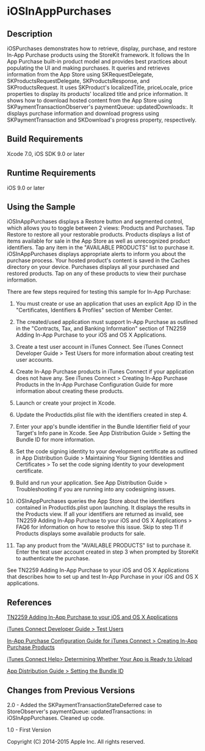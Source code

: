 # iOSInAppPurchases

## Description
iOSPurchases demonstrates how to retrieve, display, purchase, and restore In-App Purchase products using the StoreKit framework.
It follows the In App Purchase built-in product model and provides best practices about populating the UI and making purchases. 
It queries and retrieves information from the App Store using SKRequestDelegate, SKProductsRequestDelegate, SKProductsResponse,
and SKProductsRequest. It uses SKProduct's localizedTitle, priceLocale, price properties to display its products' localized title
and price information. It shows how to download hosted content from the App Store using SKPaymentTransactionObserver's paymentQueue: updatedDownloads:.
It displays purchase information and download progress using SKPaymentTransaction and SKDownload's progress property, respectively.


## Build Requirements
Xcode 7.0, iOS SDK 9.0 or later


## Runtime Requirements
iOS 9.0 or later


## Using the Sample
iOSInAppPurchases displays a Restore button and segmented control, which allows you to toggle between 2 views: Products and Purchases.
Tap Restore to restore all your restorable products. Products  displays a list of items available for sale in the App Store as well as
unrecognized product identifiers. Tap any item in the "AVAILABLE PRODUCTS" list to purchase it. iOSInAppPurchases displays appropriate 
alerts to inform you about the purchase process. Your hosted product's content is saved in the Caches directory on your device.
Purchases displays all your purchased and restored products. Tap on any of these products to view their purchase information.


There are few steps required for testing this sample for In-App Purchase:

1. You must create or use an application that uses an explicit App ID in the "Certificates, Identifiers & Profiles" section of Member Center.

2. The created/used application must support In-App Purchase as outlined in the "Contracts, Tax, and Banking Information" section of TN2259 Adding In-App Purchase to your iOS and OS X Applications.

3. Create a test user account in iTunes Connect. See iTunes Connect Developer Guide > Test Users for more information about creating test user accounts.

4. Create In-App Purchase products in iTunes Connect if your application does not have any. See iTunes Connect > Creating In-App Purchase Products in the In-App Purchase Configuration Guide for more information about creating these products.

5. Launch or create your project in Xcode.

6. Update the ProductIds.plist file with the identifiers created in step 4.

7. Enter your app's bundle identifier in the Bundle Identifier field of your Target's Info pane in Xcode. See App Distribution Guide > Setting the Bundle ID for more information.

8. Set the code signing identity to your development certificate as outlined in App Distribution Guide > Maintaining Your Signing Identities and Certificates > To set the code signing identity to your development certificate.

9. Build and run your application. See App Distribution Guide > Troubleshooting if you are running into any codesigning issues.

10. iOSInAppPurchases queries the App Store about the identifiers contained in ProductIds.plist upon launching. It displays the results in the Products view. If all your identifiers are returned as invalid, see TN2259 Adding In-App Purchase to your iOS and OS X Applications > FAQ6 for information on how to resolve this issue. Skip to step 11 if Products displays some available products for sale.

11. Tap any product from the "AVAILABLE PRODUCTS" list to purchase it. Enter the test user account created in step 3 when prompted by StoreKit to authenticate the purchase.

See TN2259 Adding In-App Purchase to your iOS and OS X Applications that describes how to set up and test In-App Purchase in your iOS and OS X applications.



## References
[TN2259 Adding In-App Purchase to your iOS and OS X Applications](https://developer.apple.com/library/ios/technotes/tn2259)

[iTunes Connect Developer Guide > Test Users](https://developer.apple.com/library/ios/documentation/LanguagesUtilities/Conceptual/iTunesConnect_Guide/Chapters/SettingUpUserAccounts.html#//apple_ref/doc/uid/TP40011225-CH25-SW9)

[In-App Purchase Configuration Guide for iTunes Connect > Creating In-App Purchase Products](https://developer.apple.com/library/ios/documentation/LanguagesUtilities/Conceptual/iTunesConnectInAppPurchase_Guide/Chapters/CreatingInAppPurchaseProducts.html)

[iTunes Connect Help> Determining Whether Your App is Ready to Upload](https://developer.apple.com/library/ios/recipes/iTunesConnect_Recipes/Articles/DetermineStatus.html)

[App Distribution Guide > Setting the Bundle ID](https://developer.apple.com/library/ios/documentation/IDEs/Conceptual/AppDistributionGuide/ConfiguringYourApp/ConfiguringYourApp.html#//apple_ref/doc/uid/TP40012582-CH28-SW16)



## Changes from Previous Versions
2.0 - Added the SKPaymentTransactionStateDeferred case to StoreObserver's paymentQueue: updatedTransactions: in iOSInAppPurchases. Cleaned up code.

1.0 - First Version


Copyright (C) 2014-2015 Apple Inc. All rights reserved.